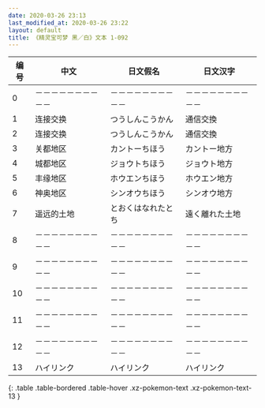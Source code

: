 ```yaml
---
date: 2020-03-26 23:13
last_modified_at: 2020-03-26 23:22
layout: default
title: 《精灵宝可梦 黑／白》文本 1-092
---
```

| 编号 | 中文 | 日文假名 | 日文汉字 |
| ---- | ---- | ---- | --- |
| 0 | －－－－－－－－－－ | －－－－－－－－－－ | －－－－－－－－－－ |
| 1 | 连接交换 | つうしんこうかん | 通信交換 |
| 2 | 连接交换 | つうしんこうかん | 通信交換 |
| 3 | 关都地区 | カントーちほう | カントー地方 |
| 4 | 城都地区 | ジョウトちほう | ジョウト地方 |
| 5 | 丰缘地区 | ホウエンちほう | ホウエン地方 |
| 6 | 神奥地区 | シンオウちほう | シンオウ地方 |
| 7 | 遥远的土地 | とおくはなれたとち | 遠く離れた土地 |
| 8 | －－－－－－－－－－ | －－－－－－－－－－ | －－－－－－－－－－ |
| 9 | －－－－－－－－－－ | －－－－－－－－－－ | －－－－－－－－－－ |
| 10 | －－－－－－－－－－ | －－－－－－－－－－ | －－－－－－－－－－ |
| 11 | －－－－－－－－－－ | －－－－－－－－－－ | －－－－－－－－－－ |
| 12 | －－－－－－－－－－ | －－－－－－－－－－ | －－－－－－－－－－ |
| 13 | ハイリンク | ハイリンク | ハイリンク |
{: .table .table-bordered .table-hover .xz-pokemon-text .xz-pokemon-text-13 }